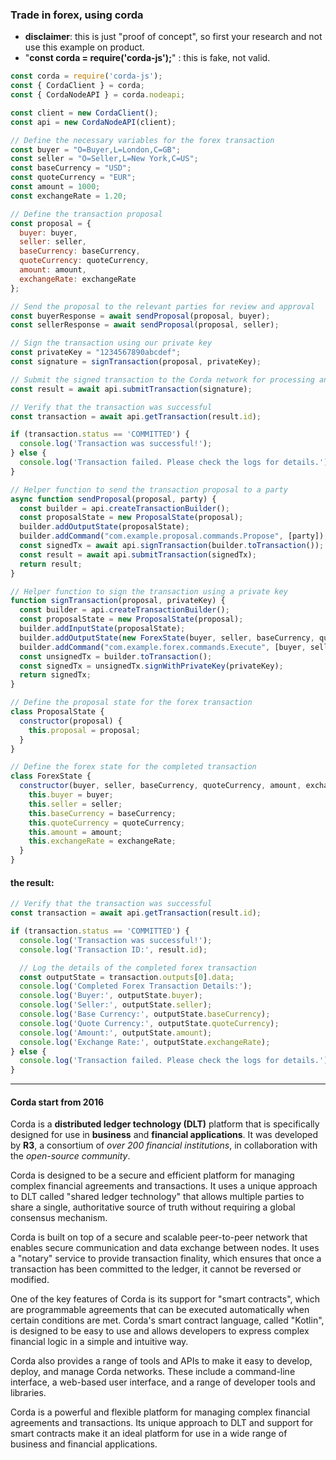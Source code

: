 ### Trade in forex, using **corda**
- **disclaimer**: this is just "proof of concept", so first your research and not use this example on product.
- "**const corda = require('corda-js');**" : this is fake, not valid.

```js
const corda = require('corda-js');
const { CordaClient } = corda;
const { CordaNodeAPI } = corda.nodeapi;

const client = new CordaClient();
const api = new CordaNodeAPI(client);

// Define the necessary variables for the forex transaction
const buyer = "O=Buyer,L=London,C=GB";
const seller = "O=Seller,L=New York,C=US";
const baseCurrency = "USD";
const quoteCurrency = "EUR";
const amount = 1000;
const exchangeRate = 1.20;

// Define the transaction proposal
const proposal = {
  buyer: buyer,
  seller: seller,
  baseCurrency: baseCurrency,
  quoteCurrency: quoteCurrency,
  amount: amount,
  exchangeRate: exchangeRate
};

// Send the proposal to the relevant parties for review and approval
const buyerResponse = await sendProposal(proposal, buyer);
const sellerResponse = await sendProposal(proposal, seller);

// Sign the transaction using our private key
const privateKey = "1234567890abcdef";
const signature = signTransaction(proposal, privateKey);

// Submit the signed transaction to the Corda network for processing and verification
const result = await api.submitTransaction(signature);

// Verify that the transaction was successful
const transaction = await api.getTransaction(result.id);

if (transaction.status == 'COMMITTED') {
  console.log('Transaction was successful!');
} else {
  console.log('Transaction failed. Please check the logs for details.');
}

// Helper function to send the transaction proposal to a party
async function sendProposal(proposal, party) {
  const builder = api.createTransactionBuilder();
  const proposalState = new ProposalState(proposal);
  builder.addOutputState(proposalState);
  builder.addCommand("com.example.proposal.commands.Propose", [party]);
  const signedTx = await api.signTransaction(builder.toTransaction());
  const result = await api.submitTransaction(signedTx);
  return result;
}

// Helper function to sign the transaction using a private key
function signTransaction(proposal, privateKey) {
  const builder = api.createTransactionBuilder();
  const proposalState = new ProposalState(proposal);
  builder.addInputState(proposalState);
  builder.addOutputState(new ForexState(buyer, seller, baseCurrency, quoteCurrency, amount, exchangeRate));
  builder.addCommand("com.example.forex.commands.Execute", [buyer, seller]);
  const unsignedTx = builder.toTransaction();
  const signedTx = unsignedTx.signWithPrivateKey(privateKey);
  return signedTx;
}

// Define the proposal state for the forex transaction
class ProposalState {
  constructor(proposal) {
    this.proposal = proposal;
  }
}

// Define the forex state for the completed transaction
class ForexState {
  constructor(buyer, seller, baseCurrency, quoteCurrency, amount, exchangeRate) {
    this.buyer = buyer;
    this.seller = seller;
    this.baseCurrency = baseCurrency;
    this.quoteCurrency = quoteCurrency;
    this.amount = amount;
    this.exchangeRate = exchangeRate;
  }
}
```

#### the result:
```js
// Verify that the transaction was successful
const transaction = await api.getTransaction(result.id);

if (transaction.status == 'COMMITTED') {
  console.log('Transaction was successful!');
  console.log('Transaction ID:', result.id);

  // Log the details of the completed forex transaction
  const outputState = transaction.outputs[0].data;
  console.log('Completed Forex Transaction Details:');
  console.log('Buyer:', outputState.buyer);
  console.log('Seller:', outputState.seller);
  console.log('Base Currency:', outputState.baseCurrency);
  console.log('Quote Currency:', outputState.quoteCurrency);
  console.log('Amount:', outputState.amount);
  console.log('Exchange Rate:', outputState.exchangeRate);
} else {
  console.log('Transaction failed. Please check the logs for details.');
}
```

---

#### Corda start from 2016
Corda is a **distributed ledger technology (DLT)** platform that is specifically designed for use in **business** and **financial applications**. It was developed by **R3**, a consortium of _over 200 financial institutions_, in collaboration with the _open-source community_.

Corda is designed to be a secure and efficient platform for managing complex financial agreements and transactions. It uses a unique approach to DLT called "shared ledger technology" that allows multiple parties to share a single, authoritative source of truth without requiring a global consensus mechanism.

Corda is built on top of a secure and scalable peer-to-peer network that enables secure communication and data exchange between nodes. It uses a "notary" service to provide transaction finality, which ensures that once a transaction has been committed to the ledger, it cannot be reversed or modified.

One of the key features of Corda is its support for "smart contracts", which are programmable agreements that can be executed automatically when certain conditions are met. Corda's smart contract language, called "Kotlin", is designed to be easy to use and allows developers to express complex financial logic in a simple and intuitive way.

Corda also provides a range of tools and APIs to make it easy to develop, deploy, and manage Corda networks. These include a command-line interface, a web-based user interface, and a range of developer tools and libraries.

Corda is a powerful and flexible platform for managing complex financial agreements and transactions. Its unique approach to DLT and support for smart contracts make it an ideal platform for use in a wide range of business and financial applications.
